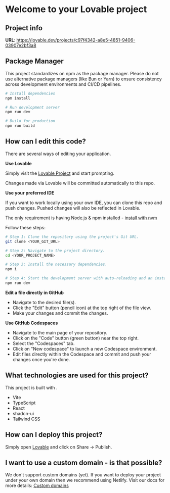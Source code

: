 # Welcome to your Lovable project

## Project info

**URL**: https://lovable.dev/projects/c97f4342-a8e5-4851-9406-03907e2bf3a8

## Package Manager

This project standardizes on npm as the package manager. Please do not use alternative package managers (like Bun or Yarn) to ensure consistency across development environments and CI/CD pipelines.

```bash
# Install dependencies
npm install

# Run development server
npm run dev

# Build for production
npm run build
```

## How can I edit this code?

There are several ways of editing your application.

**Use Lovable**

Simply visit the [Lovable Project](https://lovable.dev/projects/c97f4342-a8e5-4851-9406-03907e2bf3a8) and start prompting.

Changes made via Lovable will be committed automatically to this repo.

**Use your preferred IDE**

If you want to work locally using your own IDE, you can clone this repo and push changes. Pushed changes will also be reflected in Lovable.

The only requirement is having Node.js & npm installed - [install with nvm](https://github.com/nvm-sh/nvm#installing-and-updating)

Follow these steps:

```sh
# Step 1: Clone the repository using the project's Git URL.
git clone <YOUR_GIT_URL>

# Step 2: Navigate to the project directory.
cd <YOUR_PROJECT_NAME>

# Step 3: Install the necessary dependencies.
npm i

# Step 4: Start the development server with auto-reloading and an instant preview.
npm run dev
```

**Edit a file directly in GitHub**

- Navigate to the desired file(s).
- Click the "Edit" button (pencil icon) at the top right of the file view.
- Make your changes and commit the changes.

**Use GitHub Codespaces**

- Navigate to the main page of your repository.
- Click on the "Code" button (green button) near the top right.
- Select the "Codespaces" tab.
- Click on "New codespace" to launch a new Codespace environment.
- Edit files directly within the Codespace and commit and push your changes once you're done.

## What technologies are used for this project?

This project is built with .

- Vite
- TypeScript
- React
- shadcn-ui
- Tailwind CSS

## How can I deploy this project?

Simply open [Lovable](https://lovable.dev/projects/c97f4342-a8e5-4851-9406-03907e2bf3a8) and click on Share -> Publish.

## I want to use a custom domain - is that possible?

We don't support custom domains (yet). If you want to deploy your project under your own domain then we recommend using Netlify. Visit our docs for more details: [Custom domains](https://docs.lovable.dev/tips-tricks/custom-domain/)
